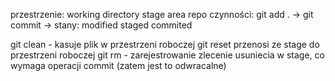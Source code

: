 przestrzenie: working directory    stage area   repo
czynności:    git add .         -> git commit ->
stany:        modified              staged      commited


git clean - kasuje plik w przestrzeni roboczej
git reset przenosi ze stage do przestrzeni roboczej
git rm  - zarejestrowanie zlecenie usuniecia w stage, co wymaga operacji commit (zatem jest to odwracalne)
